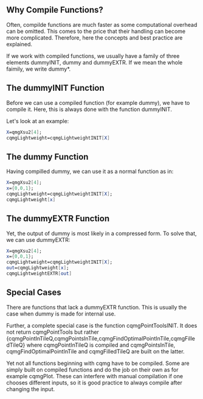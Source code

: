 ## Why Compile Functions?

Often, compilde functions are much faster as some computational overhead can be omitted.
This comes to the price that their handling can become more complicated.
Therefore, here the concepts and best practice are explained.

If we work with compiled functions, we usually have a family of three elements
dummyINIT, dummy and dummyEXTR. If we mean the whole faimily, we write dummy*.

## The dummyINIT Function

Before we can use a compiled function (for example dummy), we have to compile it.
Here, this is always done with the function dummyINIT.

Let's look at an example:
```mathematica
X=qmgXsu2[4];
cqmgLightweight=cqmgLightweightINIT[X]
```


## The dummy Function

Having compilled dummy, we can use it as a normal function as in:
```mathematica
X=qmgXsu2[4];
x={0,0,1};
cqmgLightweight=cqmgLightweightINIT[X];
cqmgLightweight[x]
```

## The dummyEXTR Function

Yet, the output of dummy is most likely in a compressed form.
To solve that, we can use dummyEXTR:
```mathematica
X=qmgXsu2[4];
x={0,0,1};
cqmgLightweight=cqmgLightweightINIT[X];
out=cqmgLightweight[x];
cqmgLightweightEXTR[out]
```

## Special Cases

There are functions that lack a dummyEXTR function. This is usually the case when dummy is made for internal use.

Further, a complete special case is the function cqmgPointToolsINIT. It does not return cqmgPointTools but rather {cqmgPointInTileQ,cqmgPointsInTile,cqmgFindOptimalPointInTile,cqmgFilledTileQ} where cqmgPointInTileQ is compiled and cqmgPointsInTile, cqmgFindOptimalPointInTile and cqmgFilledTileQ are built on the latter.

Yet not all functions beginning with cqmg have to be compiled. Some are simply built on compiled functions and do the job on their own as for example cqmgPlot. These can interfere with manual compilation if one chooses different inputs, so it is good practice to always compile after changing the input.